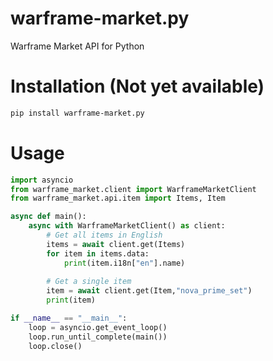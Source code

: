 # warframe-market.py
Warframe Market API for Python

# Installation (Not yet available)
```bash
pip install warframe-market.py
```

# Usage
```python
import asyncio
from warframe_market.client import WarframeMarketClient
from warframe_market.api.item import Items, Item

async def main():
    async with WarframeMarketClient() as client:
        # Get all items in English
        items = await client.get(Items)
        for item in items.data:
            print(item.i18n["en"].name)
        
        # Get a single item 
        item = await client.get(Item,"nova_prime_set")
        print(item)

if __name__ == "__main__":
    loop = asyncio.get_event_loop()
    loop.run_until_complete(main())
    loop.close()
```
